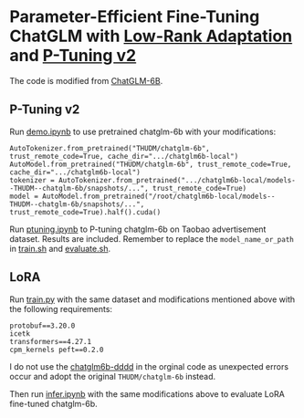 # Parameter-Efficient Fine-Tuning ChatGLM with [Low-Rank Adaptation](https://arxiv.org/pdf/2106.09685) and [P-Tuning v2](https://aclanthology.org/2022.acl-short.8.pdf)

The code is modified from [ChatGLM-6B](https://github.com/THUDM/ChatGLM-6B/tree/main).

## P-Tuning v2

Run [demo.ipynb](https://github.com/WillongWang/Awesome-LLM-NLP-projects-updating-/blob/main/PEFT%20ChatGLM%20with%20LoRA%20%26%20P-tuning%20v2/ChatGLM/Taobao_AdvertiseGen/demo.ipynb) to use pretrained chatglm-6b with your modifications:  
```
AutoTokenizer.from_pretrained("THUDM/chatglm-6b", trust_remote_code=True, cache_dir=".../chatglm6b-local")
AutoModel.from_pretrained("THUDM/chatglm-6b", trust_remote_code=True, cache_dir=".../chatglm6b-local")
tokenizer = AutoTokenizer.from_pretrained(".../chatglm6b-local/models--THUDM--chatglm-6b/snapshots/...", trust_remote_code=True)
model = AutoModel.from_pretrained("/root/chatglm6b-local/models--THUDM--chatglm-6b/snapshots/...", trust_remote_code=True).half().cuda()
```

Run [ptuning.ipynb](https://github.com/WillongWang/Awesome-LLM-NLP-projects-updating-/blob/main/PEFT%20ChatGLM%20with%20LoRA%20%26%20P-tuning%20v2/ChatGLM/Taobao_AdvertiseGen/ptuning.ipynb) to P-tuning chatglm-6b on Taobao advertisement dataset. Results are included. Remember to replace the `model_name_or_path` in [train.sh](https://github.com/WillongWang/Awesome-LLM-NLP-projects-updating-/blob/main/PEFT%20ChatGLM%20with%20LoRA%20%26%20P-tuning%20v2/ChatGLM/ChatGLM-6B/ptuning/train.sh) and [evaluate.sh](https://github.com/WillongWang/Awesome-LLM-NLP-projects-updating-/blob/main/PEFT%20ChatGLM%20with%20LoRA%20%26%20P-tuning%20v2/ChatGLM/ChatGLM-6B/ptuning/evaluate.sh).

## LoRA

Run [train.py](https://github.com/WillongWang/Awesome-LLM-NLP-projects-updating-/blob/main/PEFT%20ChatGLM%20with%20LoRA%20%26%20P-tuning%20v2/zero_nlp/simple_thu_chatglm6b/train.py) with the same dataset and modifications mentioned above with the following requirements:  
```
protobuf==3.20.0
icetk
transformers==4.27.1
cpm_kernels peft==0.2.0
```  
I do not use the [chatglm6b-dddd](https://huggingface.co/yuanzhoulvpi/chatglm6b-dddd) in the orginal code as unexpected errors occur and adopt the original `THUDM/chatglm-6b` instead.  

Then run [infer.ipynb](https://github.com/WillongWang/Awesome-LLM-NLP-projects-updating-/blob/main/PEFT%20ChatGLM%20with%20LoRA%20%26%20P-tuning%20v2/zero_nlp/simple_thu_chatglm6b/infer.ipynb) with the same modifications above to evaluate LoRA fine-tuned chatglm-6b.
